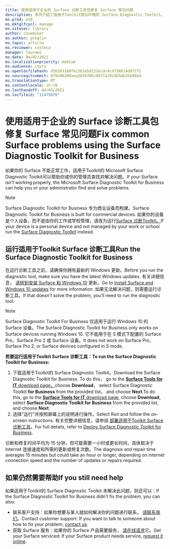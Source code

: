 ```yaml
---
title: 使用适用于企业的 Surface 诊断工具包修复 Surface 常见问题
description: 本页介绍了适用于Toolkit商业环境的 Surface Diagnostic Toolkit。
ms.prod: w10
ms.mktglfcycl: manage
ms.sitesec: library
author: coveminer
ms.author: greglin
ms.topic: article
ms.reviewer: cottmca
manager: laurawi
ms.date: 04/02/2021
ms.localizationpriority: medium
ms.audience: itpro
ms.openlocfilehash: d5b593100f6c361ebd122ecdc4c9738624dd7272
ms.sourcegitcommit: 879e80200aea26f6705c887fa392db5db35b99ed
ms.translationtype: MT
ms.contentlocale: zh-CN
ms.lasthandoff: 04/03/2021
ms.locfileid: "11475076"
---
```

# <a name="fix-common-surface-problems-using-the-surface-diagnostic-toolkit-for-business"></a><span data-ttu-id="946ce-103">使用适用于企业的 Surface 诊断工具包修复 Surface 常见问题</span><span class="sxs-lookup"><span data-stu-id="946ce-103">Fix common Surface problems using the Surface Diagnostic Toolkit for Business</span></span>

<span data-ttu-id="946ce-104">如果你的 Surface 不能正常工作，适用于Toolkit的 Microsoft Surface Diagnostic Toolkit可以帮助你或你的管理员查找并解决问题。</span><span class="sxs-lookup"><span data-stu-id="946ce-104">If your Surface isn’t working properly, the Microsoft Surface Diagnostic Toolkit for Business can help you or your administrator find and solve problems.</span></span>

> [!NOTE]
> <span data-ttu-id="946ce-105">Surface Diagnostic Toolkit for Business 专为商业设备而构建。</span><span class="sxs-lookup"><span data-stu-id="946ce-105">Surface Diagnostic Toolkit for Business is built for commercial devices.</span></span> <span data-ttu-id="946ce-106">如果你的设备是个人设备，而不是由你的工作或学校管理，请改为运行[Surface 诊断Toolkit。](https://support.microsoft.com/en-us/help/4037239/surface-fix-common-surface-problems-using-surface-diagnostic-toolkit)</span><span class="sxs-lookup"><span data-stu-id="946ce-106">If your device is a personal device and not managed by your work or school run the [Surface Diagnostic Toolkit](https://support.microsoft.com/en-us/help/4037239/surface-fix-common-surface-problems-using-surface-diagnostic-toolkit) instead.</span></span>

## <a name="run-the-surface-diagnostic-toolkit-for-business"></a><span data-ttu-id="946ce-107">运行适用于Toolkit Surface 诊断工具</span><span class="sxs-lookup"><span data-stu-id="946ce-107">Run the Surface Diagnostic Toolkit for Business</span></span>

<span data-ttu-id="946ce-108">在运行诊断工具之前，请确保你拥有最新的 Windows 更新。</span><span class="sxs-lookup"><span data-stu-id="946ce-108">Before you run the diagnostic tool, make sure you have the latest Windows updates.</span></span> <span data-ttu-id="946ce-109">有关详细信息， [请转到安装 Surface 和 Windows 10](https://support.microsoft.com/en-us/help/4023505/surface-install-surface-and-windows-updates) 更新。</span><span class="sxs-lookup"><span data-stu-id="946ce-109">Go to [Install Surface and Windows 10 updates](https://support.microsoft.com/en-us/help/4023505/surface-install-surface-and-windows-updates) for more information.</span></span> <span data-ttu-id="946ce-110">如果无法解决问题，则需要运行诊断工具。</span><span class="sxs-lookup"><span data-stu-id="946ce-110">If that doesn't solve the problem, you'll need to run the diagnostic tool.</span></span>

> [!NOTE]
> <span data-ttu-id="946ce-111">Surface Diagnostic Toolkit For Business 仅适用于运行 Windows 10 的 Surface 设备。</span><span class="sxs-lookup"><span data-stu-id="946ce-111">The Surface Diagnostic Toolkit for Business only works on Surface devices running Windows 10.</span></span> <span data-ttu-id="946ce-112">它不能用于在 S 模式下配置的 Surface Pro、Surface Pro 2 或 Surface 设备。</span><span class="sxs-lookup"><span data-stu-id="946ce-112">It does  not work on Surface Pro, Surface Pro 2, or Surface devices configured in S mode.</span></span>

**<span data-ttu-id="946ce-113">若要运行适用于Toolkit Surface 诊断工具：</span><span class="sxs-lookup"><span data-stu-id="946ce-113">To run the Surface Diagnostic Toolkit for Business:</span></span>**

1. <span data-ttu-id="946ce-114">下载适用于Toolkit的 Surface Diagnostic Toolkit。</span><span class="sxs-lookup"><span data-stu-id="946ce-114">Download the Surface Diagnostic Toolkit for Business.</span></span> <span data-ttu-id="946ce-115">To do this， go to the [ **Surface Tools for IT** download page，](https://www.microsoft.com/download/details.aspx?id=46703)choose **Download**， select Surface Diagnostic Toolkit **for Business** from the provided list， and choose **Next**.</span><span class="sxs-lookup"><span data-stu-id="946ce-115">To do this, go to the [**Surface Tools for IT** download page](https://www.microsoft.com/download/details.aspx?id=46703), choose **Download**, select **Surface Diagnostic Toolkit for Business** from the provided list, and choose **Next**.</span></span>
2. <span data-ttu-id="946ce-116">选择"运行"并按照屏幕上的说明进行操作。</span><span class="sxs-lookup"><span data-stu-id="946ce-116">Select Run and follow the on-screen instructions.</span></span> <span data-ttu-id="946ce-117">有关完整详细信息，请参阅 [部署适用于Toolkit Surface 诊断工具](https://docs.microsoft.com/surface/surface-diagnostic-toolkit-business)。</span><span class="sxs-lookup"><span data-stu-id="946ce-117">For full details, refer to [Deploy Surface Diagnostic Toolkit for Business](https://docs.microsoft.com/surface/surface-diagnostic-toolkit-business).</span></span>

<span data-ttu-id="946ce-118">诊断和修复时间平均为 15 分钟，但可能需要一小时或更长时间，具体取决于 Internet 连接速度和所需的更新或修复次数。</span><span class="sxs-lookup"><span data-stu-id="946ce-118">The diagnosis and repair time averages 15 minutes but could take an hour or longer, depending on internet connection speed and the number of updates or repairs required.</span></span> 

## <a name="if-you-still-need-help"></a><span data-ttu-id="946ce-119">如果仍然需要帮助</span><span class="sxs-lookup"><span data-stu-id="946ce-119">If you still need help</span></span>

<span data-ttu-id="946ce-120">如果适用于Toolkit的 Surface Diagnostic Toolkit 未解决此问题，则还可以：</span><span class="sxs-lookup"><span data-stu-id="946ce-120">If the Surface Diagnostic Toolkit for Business didn’t fix the problem, you can also:</span></span>

- <span data-ttu-id="946ce-121">联系客户支持：如果你想要与某人就如何解决你的问题进行联系， [请联系我们](https://support.microsoft.com/en-us/help/4037645/contact-surface-warranty-and-software-support-for-business)。</span><span class="sxs-lookup"><span data-stu-id="946ce-121">Contact customer support: If you want to talk to someone about how to fix your problem, [contact us](https://support.microsoft.com/en-us/help/4037645/contact-surface-warranty-and-software-support-for-business).</span></span>
- <span data-ttu-id="946ce-122">获取 Surface 服务：如果你的 Surface 产品需要服务， [请在线请求](https://mybusinessservice.surface.com/)它。</span><span class="sxs-lookup"><span data-stu-id="946ce-122">Get your Surface serviced: If your Surface product needs service, [request it online](https://mybusinessservice.surface.com/).</span></span> 
